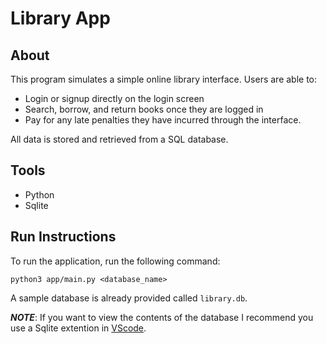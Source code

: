 # Library App

## About
This program simulates a simple online library interface. Users are able to:
- Login or signup directly on the login screen
- Search, borrow, and return books once they are logged in
- Pay for any late penalties they have incurred through the interface.

All data is stored and retrieved from a SQL database.

## Tools
- Python
- Sqlite

## Run Instructions
To run the application, run the following command:
```
python3 app/main.py <database_name>
```
A sample database is already provided called `library.db`.

***NOTE***: If you want to view the contents of the database I recommend you use a Sqlite extention in [VScode](https://code.visualstudio.com).
